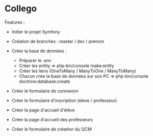   # Collego
  
  Features :
  
   - Initier le projet Symfony
   - Création de branches : master / dev / prenom
    
   - Créer la base de données :
       - Préparer le .env
       - Créer les entity  => php bin/console make:entity
       - Créer les liens (OneToMany / ManyToOne / ManyToMany)
       - Chacun crée la base de données sur son PC => php bin/console doctrine:database:create
        
   - Créer le formulaire de connexion
   - Créer le formulaire d'inscription (eleve / professeur)
   - Créer la page d'accueil d'élève
   - Créer la page d'accueil des professeurs
   - Créer le formulaire de création du QCM
 
